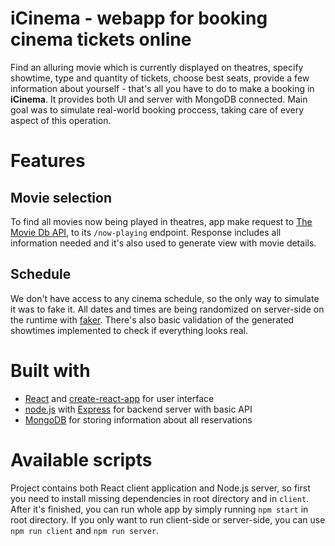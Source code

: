 # iCinema - webapp for booking cinema tickets online
Find an alluring movie which is currently displayed on theatres, specify showtime, type and quantity of tickets, choose best seats, provide a few information about yourself - that's all you have to do to make a booking in **iCinema**. It provides both UI and server with MongoDB connected. Main goal was to simulate real-world booking proccess, taking care of every aspect of this operation.

# Features
## Movie selection
To find all movies now being played in theatres, app make request to [The Movie Db API](https://www.themoviedb.org/documentation/api), to its `/now-playing` endpoint. Response includes all information needed and it's also used to generate view with movie details.

## Schedule
We don't have access to any cinema schedule, so the only way to simulate it was to fake it. All dates and times are being randomized on server-side on the runtime with [faker](https://github.com/marak/Faker.js/). There's also basic validation of the generated showtimes implemented to check if everything looks real.

# Built with
* [React](https://reactjs.org/) and [create-react-app](https://github.com/facebook/create-react-app) for user interface
* [node.js](https://nodejs.org) with [Express](https://expressjs.com) for backend server with basic API
* [MongoDB](https://mongodb.com) for storing information about all reservations

# Available scripts
Project contains both React client application and Node.js server, so first you need to install missing dependencies in root directory and in `client`. After it's finished, you can run whole app by simply running 
`npm start` 
in root directory. If you only want to run client-side or server-side, you can use 
`npm run client` and `npm run server`.
